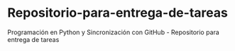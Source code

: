 # Repositorio-para-entrega-de-tareas
Programación en Python y Sincronización con GitHub - Repositorio para entrega de tareas
